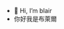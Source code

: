- 👋 Hi, I’m blair
- 你好我是布萊爾

<!---
blair-ko/blair-ko is a ✨ special ✨ repository because its `README.md` (this file) appears on your GitHub profile.
You can click the Preview link to take a look at your changes.
--->
